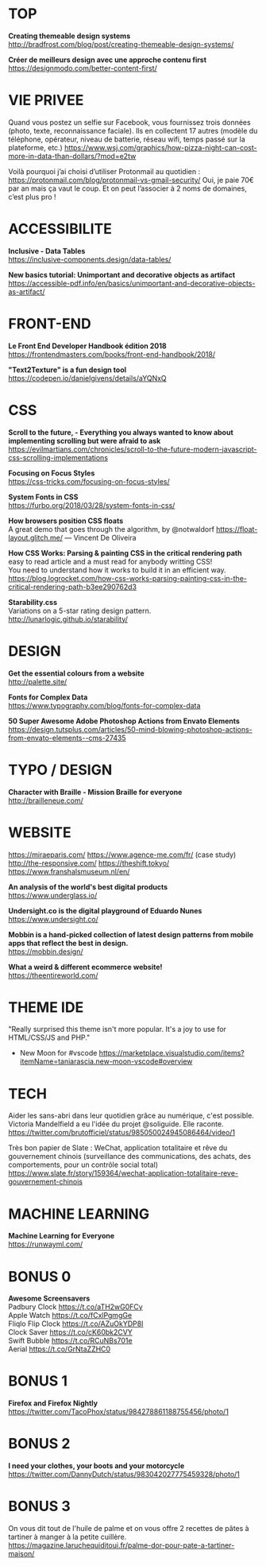 # TOP 

**Creating themeable design systems**
http://bradfrost.com/blog/post/creating-themeable-design-systems/

**Créer de meilleurs design avec une approche contenu first**  
https://designmodo.com/better-content-first/


# VIE PRIVEE

Quand vous postez un selfie sur Facebook, vous fournissez trois données (photo, texte, reconnaissance faciale). Ils en collectent 17 autres (modèle du téléphone, opérateur, niveau de batterie, réseau wifi, temps passé sur la plateforme, etc.)
https://www.wsj.com/graphics/how-pizza-night-can-cost-more-in-data-than-dollars/?mod=e2tw

Voilà pourquoi j’ai choisi d’utiliser Protonmail au quotidien : https://protonmail.com/blog/protonmail-vs-gmail-security/ Oui, je paie 70€ par an mais ça vaut le coup. Et on peut l’associer à 2 noms de domaines, c’est plus pro !


# ACCESSIBILITE

**Inclusive - Data Tables**  
https://inclusive-components.design/data-tables/

**New basics tutorial: Unimportant and decorative objects as artifact**  
https://accessible-pdf.info/en/basics/unimportant-and-decorative-objects-as-artifact/



# FRONT-END

**Le Front End Developer Handbook édition 2018**  
https://frontendmasters.com/books/front-end-handbook/2018/

**"Text2Texture" is a fun design tool**  
https://codepen.io/danielgivens/details/aYQNxQ


# CSS

**Scroll to the future, - Everything you always wanted to know about implementing scrolling but were afraid to ask**  
https://evilmartians.com/chronicles/scroll-to-the-future-modern-javascript-css-scrolling-implementations

**Focusing on Focus Styles**  
https://css-tricks.com/focusing-on-focus-styles/

**System Fonts in CSS**  
https://furbo.org/2018/03/28/system-fonts-in-css/

**How browsers position CSS floats**  
A great demo that goes through the algorithm, by @notwaldorf
https://float-layout.glitch.me/
— Vincent De Oliveira

**How CSS Works: Parsing & painting CSS in the critical rendering path**  
easy to read article and a must read for anybody writting CSS!  
You need to understand how it works to build it in an efficient way.  
https://blog.logrocket.com/how-css-works-parsing-painting-css-in-the-critical-rendering-path-b3ee290762d3

**Starability.css**  
Variations on a 5-star rating design pattern.  
http://lunarlogic.github.io/starability/




# DESIGN

**Get the essential colours from a website**  
http://palette.site/

**Fonts for Complex Data**  
https://www.typography.com/blog/fonts-for-complex-data

**50 Super Awesome Adobe Photoshop Actions from Envato Elements**  
https://design.tutsplus.com/articles/50-mind-blowing-photoshop-actions-from-envato-elements--cms-27435




# TYPO / DESIGN

**Character with Braille - Mission Braille for everyone**  
http://brailleneue.com/




# WEBSITE 

https://miraeparis.com/
https://www.agence-me.com/fr/ (case study)  
http://the-responsive.com/
https://theshift.tokyo/
https://www.franshalsmuseum.nl/en/

**An analysis of the world's best digital products**  
https://www.underglass.io/  

**Undersight.co is the digital playground of Eduardo Nunes**  
https://www.undersight.co/

**Mobbin is a hand-picked collection of latest design patterns from mobile apps that reflect the best in design.**  
https://mobbin.design/

**What a weird & different ecommerce website!**  
https://theentireworld.com/


# THEME IDE

"Really surprised this theme isn't more popular. It's a joy to use for HTML/CSS/JS and PHP." 
- New Moon for #vscode https://marketplace.visualstudio.com/items?itemName=taniarascia.new-moon-vscode#overview



# TECH

Aider les sans-abri dans leur quotidien grâce au numérique, c'est possible. 
Victoria Mandelfield a eu l'idée du projet @soliguide. Elle raconte. https://twitter.com/brutofficiel/status/985050024945086464/video/1

Très bon papier de Slate : WeChat, application totalitaire et rêve du gouvernement chinois (surveillance des communications, des achats, des comportements, pour un contrôle social total)  
https://www.slate.fr/story/159364/wechat-application-totalitaire-reve-gouvernement-chinois



# MACHINE LEARNING 

**Machine Learning for Everyone**  
https://runwayml.com/



# BONUS 0

**Awesome Screensavers**  
Padbury Clock https://t.co/aTH2wG0FCy  
Apple Watch https://t.co/fCxlPgmgGe  
Fliqlo Flip Clock https://t.co/AZuOkYDP8I  
Clock Saver https://t.co/cK60bk2CVY  
Swift Bubble https://t.co/RCuNBs701e  
Aerial https://t.co/GrNtaZZHC0  


# BONUS 1

**Firefox and Firefox Nightly**  
https://twitter.com/TacoPhox/status/984278861188755456/photo/1


# BONUS 2

**I need your clothes, your boots and your motorcycle**  
https://twitter.com/DannyDutch/status/983042027775459328/photo/1


# BONUS 3 

On vous dit tout de l'huile de palme et on vous offre 2 recettes de pâtes à tartiner à manger à la petite cuillère.  
https://magazine.laruchequiditoui.fr/palme-dor-pour-pate-a-tartiner-maison/

